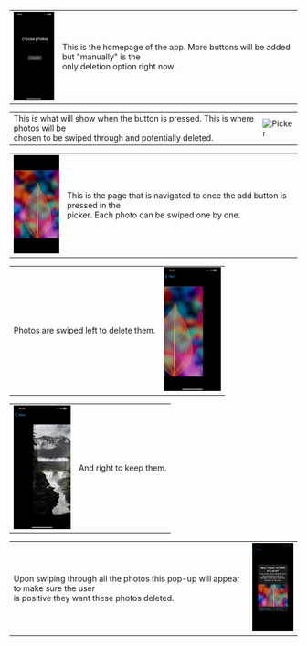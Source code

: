 <table>
  <tr>
    <td><img src="https://github.com/alekdemaio/Dupes/blob/main/readme-images/IMG_5203.PNG" alt="Home" width="100"></td>
    <td>This is the homepage of the app. More buttons will be added but "manually" is the<br>only deletion option right now.</td>
  </tr>
</table>
<table>
  <tr>
    <td style="padding:10">This is what will show when the button is pressed. This is where photos will be<br>chosen to be swiped through and potentially deleted.</td>
    <td><img src="https://github.com/alekdemaio/Dupes/blob/main/readme-images/IMG_5202.PNG" alt="Picker" width="100"></td>
  </tr>
</table>
<table>
  <tr>
    <td><img src="https://github.com/alekdemaio/Dupes/blob/main/readme-images/IMG_5200.PNG" alt="Center" width="100"></td>
    <td>This is the page that is navigated to once the add button is pressed in the      <br>picker. Each photo can be swiped one by one.</td>
  </tr>
</table>
<table>
  <tr>
    <td>Photos are swiped left to delete them.                                          </td>
    <td><img src="https://github.com/alekdemaio/Dupes/blob/main/readme-images/IMG_5204.PNG" alt="Left" width="100"></td>
  </tr>
</table>
<table>
  <tr>
    <td><img src="https://github.com/alekdemaio/Dupes/blob/main/readme-images/IMG_5205.PNG" alt="Right" width="100"></td>
    <td>And right to keep them.                                                         </td>
  </tr>
</table>
<table>
  <tr>
    <td>Upon swiping through all the photos this pop-up will appear to make sure the user<br>is positive they want these photos deleted.</td>
    <td><img src="https://github.com/alekdemaio/Dupes/blob/main/readme-images/IMG_5206.PNG" alt="Deletion" width="100"></td>
  </tr>
</table>
